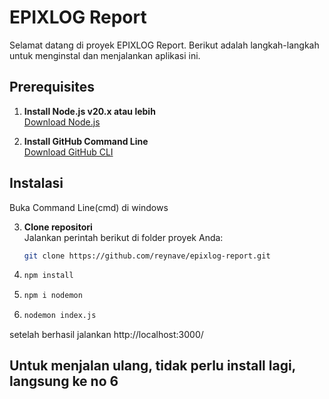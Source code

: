 # EPIXLOG Report

Selamat datang di proyek EPIXLOG Report. Berikut adalah langkah-langkah untuk menginstal dan menjalankan aplikasi ini.

## Prerequisites

1. **Install Node.js v20.x atau lebih**  
   [Download Node.js](https://nodejs.org/en)

2. **Install GitHub Command Line**  
   [Download GitHub CLI](https://cli.github.com/)

## Instalasi
Buka Command Line(cmd) di windows 

3. **Clone repositori**  
   Jalankan perintah berikut di folder proyek Anda:
   ```bash
   git clone https://github.com/reynave/epixlog-report.git

4. ```bash 
   npm install

5. ```bash 
   npm i nodemon

6. ```bash 
   nodemon index.js

setelah berhasil jalankan http://localhost:3000/

## Untuk menjalan ulang, tidak perlu install lagi, langsung ke no 6